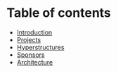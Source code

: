 # Table of contents

* [Introduction](README.md)
* [Projects](projects.md)
* [Hyperstructures](<README (1).md>)
* [Sponsors](sponsors.md)
* [Architecture](architecture.md)
